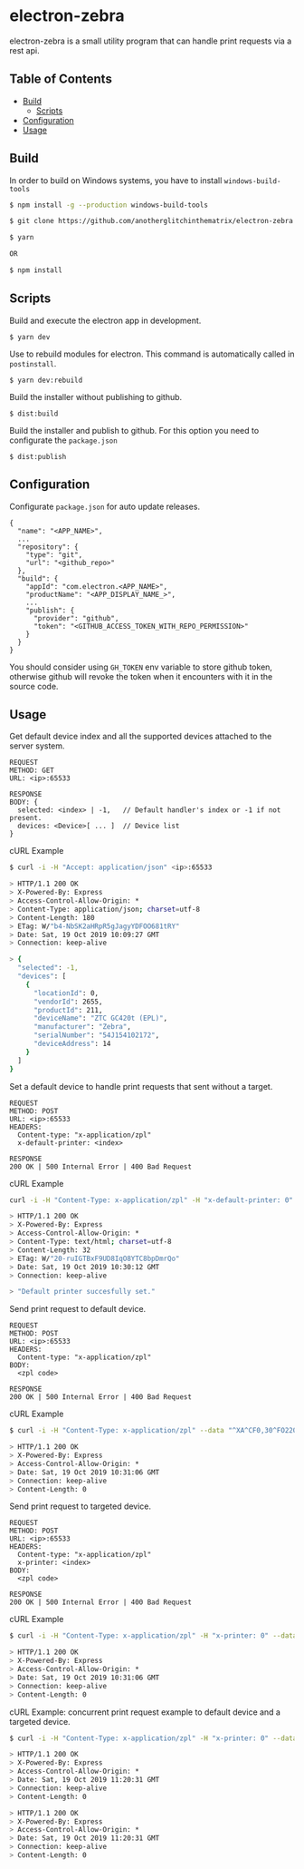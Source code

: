 # electron-zebra

electron-zebra is a small utility program that can handle print requests via a rest api.

## Table of Contents

- [Build](#Build)
  - [Scripts](#Scripts)
- [Configuration](#Configuration)
- [Usage](#usage)

## Build

In order to build on Windows systems, you have to install `windows-build-tools`

```sh
$ npm install -g --production windows-build-tools
```

```sh
$ git clone https://github.com/anotherglitchinthematrix/electron-zebra

$ yarn

OR

$ npm install
```

## Scripts

Build and execute the electron app in development.
```
$ yarn dev
```
Use to rebuild modules for electron. This command is automatically called in `postinstall`.
```
$ yarn dev:rebuild
```
Build the installer without publishing to github.
```
$ dist:build
```
Build the installer and publish to github. For this option you need to configurate the `package.json`
```
$ dist:publish
```

## Configuration
Configurate `package.json` for auto update releases.

```
{
  "name": "<APP_NAME>",
  ...
  "repository": {
    "type": "git",
    "url": "<github_repo>"
  },
  "build": {
    "appId": "com.electron.<APP_NAME>",
    "productName": "<APP_DISPLAY_NAME_>",
    ...
    "publish": {
      "provider": "github",
      "token": "<GITHUB_ACCESS_TOKEN_WITH_REPO_PERMISSION>"
    }
  }
}

```

You should consider using `GH_TOKEN` env variable to store github token, otherwise github will revoke the token when it encounters with it in the source code.

## Usage

Get default device index and all the supported devices attached to the server system.

```
REQUEST
METHOD: GET
URL: <ip>:65533

RESPONSE
BODY: {
  selected: <index> | -1,   // Default handler's index or -1 if not present.
  devices: <Device>[ ... ]  // Device list
}
```

 cURL Example

```sh
$ curl -i -H "Accept: application/json" <ip>:65533

> HTTP/1.1 200 OK
> X-Powered-By: Express
> Access-Control-Allow-Origin: *
> Content-Type: application/json; charset=utf-8
> Content-Length: 180
> ETag: W/"b4-NbSK2aHRpR5gJagyYDFOO681tRY"
> Date: Sat, 19 Oct 2019 10:09:27 GMT
> Connection: keep-alive

> {
  "selected": -1,
  "devices": [
    {
      "locationId": 0,
      "vendorId": 2655,
      "productId": 211,
      "deviceName": "ZTC GC420t (EPL)",
      "manufacturer": "Zebra",
      "serialNumber": "54J154102172",
      "deviceAddress": 14
    }
  ]
}

```

Set a default device to handle print requests that sent without a target.

```
REQUEST
METHOD: POST
URL: <ip>:65533
HEADERS:
  Content-type: "x-application/zpl"
  x-default-printer: <index>

RESPONSE
200 OK | 500 Internal Error | 400 Bad Request
```

 cURL Example

 ```sh
curl -i -H "Content-Type: x-application/zpl" -H "x-default-printer: 0" -X POST <ip>:65533

> HTTP/1.1 200 OK
> X-Powered-By: Express
> Access-Control-Allow-Origin: *
> Content-Type: text/html; charset=utf-8
> Content-Length: 32
> ETag: W/"20-ruIGTBxF9UD8IqO8YTC8bpDmrQo"
> Date: Sat, 19 Oct 2019 10:30:12 GMT
> Connection: keep-alive

> "Default printer succesfully set."
```

Send print request to default device.

```
REQUEST
METHOD: POST
URL: <ip>:65533
HEADERS:
  Content-type: "x-application/zpl"
BODY:
  <zpl code>

RESPONSE
200 OK | 500 Internal Error | 400 Bad Request
```

cURL Example

 ```sh
$ curl -i -H "Content-Type: x-application/zpl" --data "^XA^CF0,30^FO220,115^FD PRINT REQUEST ^FS^XZ" -X POST <ip>:65533

> HTTP/1.1 200 OK
> X-Powered-By: Express
> Access-Control-Allow-Origin: *
> Date: Sat, 19 Oct 2019 10:31:06 GMT
> Connection: keep-alive
> Content-Length: 0
```

Send print request to targeted device.

```
REQUEST
METHOD: POST
URL: <ip>:65533
HEADERS:
  Content-type: "x-application/zpl"
  x-printer: <index>
BODY:
  <zpl code>

RESPONSE
200 OK | 500 Internal Error | 400 Bad Request
```

cURL Example

 ```sh
$ curl -i -H "Content-Type: x-application/zpl" -H "x-printer: 0" --data "^XA^CF0,30^FO220,115^FD PRINT REQUEST ^FS^XZ" -X POST <ip>:65533

> HTTP/1.1 200 OK
> X-Powered-By: Express
> Access-Control-Allow-Origin: *
> Date: Sat, 19 Oct 2019 10:31:06 GMT
> Connection: keep-alive
> Content-Length: 0
```

cURL Example: concurrent print request example to default device and a targeted device.

```sh
$ curl -i -H "Content-Type: x-application/zpl" -H "x-printer: 0" --data "^XA^CF0,30^FO220,115^FD CONCURRENT PRINT REQUEST 1 ^FS^FO220,155^FD CONCURRENT PRINT REQUEST 1 ^FS^FO220,195^FD CONCURRENT PRINT REQUEST 1 ^FS^XZ" -X POST http://localhost:9669 & curl -i -H "Content-Type: x-application/zpl" --data "^XA^CF0,30^FO220,115^FD CONCURRENT PRINT REQUEST 2 ^FS^FO220,155^FD CONCURRENT PRINT REQUEST 2 ^FS^FO220,195^FD CONCURRENT PRINT REQUEST 2 ^FS^XZ" -X POST http://localhost:9669

> HTTP/1.1 200 OK
> X-Powered-By: Express
> Access-Control-Allow-Origin: *
> Date: Sat, 19 Oct 2019 11:20:31 GMT
> Connection: keep-alive
> Content-Length: 0

> HTTP/1.1 200 OK
> X-Powered-By: Express
> Access-Control-Allow-Origin: *
> Date: Sat, 19 Oct 2019 11:20:31 GMT
> Connection: keep-alive
> Content-Length: 0
```
